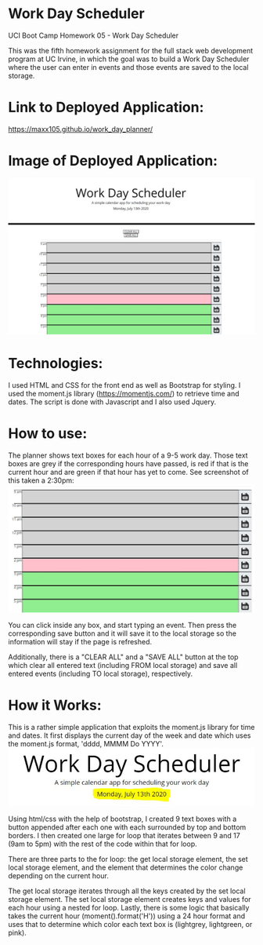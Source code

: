 # Work Day Scheduler
UCI Boot Camp Homework 05 - Work Day Scheduler

This was the fifth homework assignment for the full stack web development program at UC Irvine, in which the goal was to build a Work Day Scheduler where the user can enter in events and those events are saved to the local storage. 

# Link to Deployed Application:
https://maxx105.github.io/work_day_planner/

# Image of Deployed Application:
![deployed application](assets/deployed_app.JPG)

# Technologies:
I used HTML and CSS for the front end as well as Bootstrap for styling. I used the moment.js library (https://momentjs.com/) to retrieve time and dates. The script is done with Javascript and I also used Jquery.

# How to use: 
The planner shows text boxes for each hour of a 9-5 work day. Those text boxes are grey if the corresponding hours have passed, is red if that is the current hour and are green if that hour has yet to come. See screenshot of this taken a 2:30pm:
![planner hours](assets/hours_screenshot.JPG)

You can click inside any box, and start typing an event. Then press the corresponding save button and it will save it to the local storage so the information will stay if the page is refreshed.

Additionally, there is a "CLEAR ALL" and a "SAVE ALL" button at the top which clear all entered text (including FROM local storage) and save all entered events (including TO local storage), respectively.

# How it Works:
This is a rather simple application that exploits the moment.js library for time and dates. It first displays the current day of the week and date which uses the moment.js format, 'dddd, MMMM Do YYYY'. 
![displayed day](assets/displayed_day.JPG)

Using html/css with the help of bootstrap, I created 9 text boxes with a button appended after each one with each surrounded by top and bottom borders. I then created one large for loop that iterates between 9 and 17 (9am to 5pm) with the rest of the code within that for loop.

There are three parts to the for loop: the get local storage element, the set local storage element, and the element that determines the color change depending on the current hour.

The get local storage iterates through all the keys created by the set local storage element. The set local storage element creates keys and values for each hour using a nested for loop. Lastly, there is some logic that basically takes the current hour (moment().format('H')) using a 24 hour format and uses that to determine which color each text box is (lightgrey, lightgreen, or pink).




